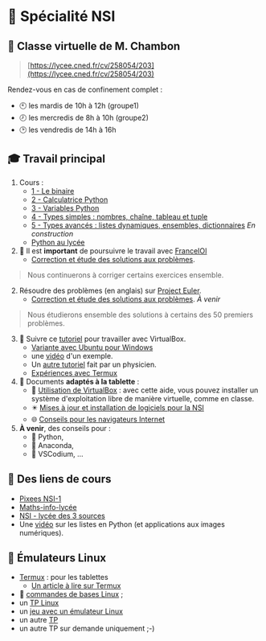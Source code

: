 # :dizzy: Spécialité NSI

## :busts_in_silhouette: Classe virtuelle de  M. Chambon
> [https://lycee.cned.fr/cv/258054/203](https://lycee.cned.fr/cv/258054/203)

Rendez-vous en cas de confinement complet :
* :clock10: les mardis de 10h à 12h (groupe1)
* :clock8: les mercredis de 8h à 10h (groupe2)
* :clock2: les vendredis de 14h à 16h



## :mortar_board: Travail principal

1. Cours :
    * [1 - Le binaire](Cours/1-binaire.html)
    * [2 - Calculatrice Python](Cours/2-calc.html)
    * [3 - Variables Python](Cours/3-variables.html)
    * [4 - Types simples : nombres, chaîne, tableau et tuple](Cours/4-types1.html)
    * [5 - Types avancés : listes dynamiques, ensembles, dictionnaires](Cours/5-types2.html) *En construction*
    * [Python au lycée](https://htmlpreview.github.io/?https://github.com/FranckCHAMBON/Python-Lycee/blob/master/Python-Presentation/Python-Presentation.html)
1. :loudspeaker: Il est **important** de poursuivre le travail avec [FranceIOI](http://www.france-ioi.org/algo/chapters.php?progression=1)
    * [Correction et étude des solutions aux problèmes](FranceIOI/accueil.html).
> Nous continuerons à corriger certains exercices ensemble.
2. Résoudre des problèmes (en anglais) sur [Project Euler](https://projecteuler.net/archives).
    * [Correction et étude des solutions aux problèmes](EULER/accueil.html). *À venir*
> Nous étudierons ensemble des solutions à certains des 50 premiers problèmes.
3. :wrench: Suivre ce [tutoriel](1-Virtualbox/1-Virtualbox-page.html) pour travailler avec VirtualBox.
    * [Variante avec Ubuntu pour Windows](InstallationLinux.pdf)
    * une [vidéo](https://tube-creteil.beta.education.fr/videos/watch/playlist/8fca67aa-4575-485b-b2ce-3fd2c00c620c?videoId=fcad64bf-da5e-4f35-9a94-b8863ba989a5) d'un exemple.
    * Un [autre tutoriel](https://laboiteaphysique.fr/site2/index.php/numerique-et-sciences-informatiques/systeme-dexploitation/obtenir-un-systeme-dexploitation-linux/machine-virtuelle) fait par un physicien.
    * [Expériences avec Termux](/4-CLI/termux.md)
4. :iphone: Documents **adaptés à la tablette** :
    * :black_square_button: [Utilisation de VirtualBox](1-Virtualbox/1-Virtualbox.html) : avec cette aide, vous pouvez installer un système d'exploitation libre de manière virtuelle, comme en classe.
    * :eight_pointed_black_star: [Mises à jour et installation de logiciels pour la NSI](2-config-Linux/2-config-Linux.html) 
    * :globe_with_meridians: [Conseils pour les navigateurs Internet](3-Navigateurs/3-Navigateurs.html)
5. **À venir**, des conseils pour :
    * :snake: Python,
    * :rocket: Anaconda,
    * :ledger: VSCodium, ...

## :tophat: Des liens de cours
+ [Pixees NSI-1](https://pixees.fr/informatiquelycee/n_site/nsi_prem.html)
+ [Maths-info-lycée](http://www.maths-info-lycee.fr/index.html)
+ [NSI - lycée des 3 sources](http://nsi.janviercommelemois.fr/index.html)
+ Une [vidéo](https://www.lumni.fr/video/notion-de-listes-en-informatique-et-application-aux-images-numeriques) sur les listes en Python (et applications aux images numériques).

## :penguin: Émulateurs Linux
+ [Termux](https://play.google.com/store/apps/details?id=com.termux) : pour les tablettes
    + [Un article à lire sur Termux](https://grisebouille.net/termux-hackez-votre-android/)
+ :shell: [commandes de bases Linux](http://nsivaugelas.free.fr/premiere/fichiers/Commandes%20de%20bases%20Unix.pdf) ;
+ un [TP Linux](http://nsivaugelas.free.fr/premiere/archi_s_e.php)
+ un [jeu avec un émulateur Linux](http://luffah.xyz/bidules/Terminus/)
+ un autre [TP](http://gervaisprof.free.fr/dl/bash/Ligne_de_commande_POSIX.pdf)
+ un autre TP sur demande uniquement ;-) 
